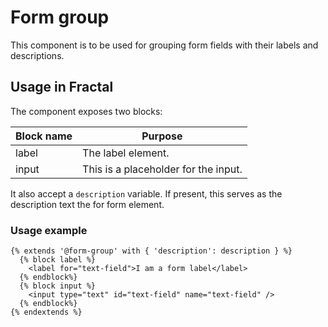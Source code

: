 # Form group

This component is to be used for grouping form fields with their labels and
descriptions.

## Usage in Fractal

The component exposes two blocks:

| Block name | Purpose                              |
| ---------- | ------------------------------------ |
| label      | The label element.                   |
| input      | This is a placeholder for the input. |

It also accept a `description` variable. If present, this serves as the
description text the for form element.

### Usage example

```twig
{% extends '@form-group' with { 'description': description } %}
  {% block label %}
    <label for="text-field">I am a form label</label>
  {% endblock%}
  {% block input %}
    <input type="text" id="text-field" name="text-field" />
  {% endblock%}
{% endextends %}
```
